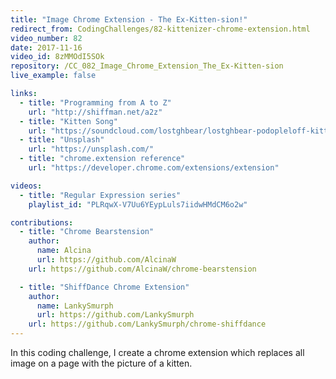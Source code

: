 ```yaml
---
title: "Image Chrome Extension - The Ex-Kitten-sion!"
redirect_from: CodingChallenges/82-kittenizer-chrome-extension.html
video_number: 82
date: 2017-11-16
video_id: 8zMMOdI5SOk
repository: /CC_082_Image_Chrome_Extension_The_Ex-Kitten-sion
live_example: false

links:
  - title: "Programming from A to Z"
    url: "http://shiffman.net/a2z"
  - title: "Kitten Song"
    url: "https://soundcloud.com/lostghbear/lostghbear-podopleloff-kittens-feat-dan-shiffman"
  - title: "Unsplash"
    url: "https://unsplash.com/"
  - title: "chrome.extension reference"
    url: "https://developer.chrome.com/extensions/extension"

videos:
  - title: "Regular Expression series"
    playlist_id: "PLRqwX-V7Uu6YEypLuls7iidwHMdCM6o2w"

contributions:
  - title: "Chrome Bearstension"
    author:
      name: Alcina
      url: https://github.com/AlcinaW
    url: https://github.com/AlcinaW/chrome-bearstension

  - title: "ShiffDance Chrome Extension"
    author:
      name: LankySmurph
      url: https://github.com/LankySmurph
    url: https://github.com/LankySmurph/chrome-shiffdance
---
```


In this coding challenge, I create a chrome extension which replaces all image on a page with the picture of a kitten.
